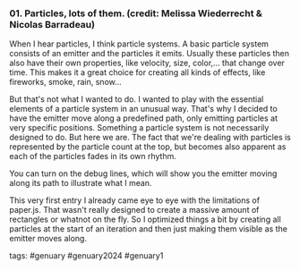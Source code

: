 ### 01. Particles, lots of them. (credit: Melissa Wiederrecht & Nicolas Barradeau)

When I hear particles, I think particle systems. A basic particle system consists of an emitter and the particles it emits.
Usually these particles then also have their own properties, like velocity, size, color,... that change over time.
This makes it a great choice for creating all kinds of effects, like fireworks, smoke, rain, snow...

But that's not what I wanted to do. I wanted to play with the essential elements of a particle system in an unusual way.
That's why I decided to have the emitter move along a predefined path, only emitting particles at very specific positions.
Something a particle system is not necessarily designed to do. But here we are.
The fact that we're dealing with particles is represented by the particle count at the top, but becomes also apparent as each of the particles fades in its own rhythm.

You can turn on the debug lines, which will show you the emitter moving along its path to illustrate what I mean.

This very first entry I already came eye to eye with the limitations of paper.js. That wasn't really designed to create a massive amount of rectangles or whatnot on the fly.
So I optimized things a bit by creating all particles at the start of an iteration and then just making them visible as the emitter moves along.

tags: #genuary #genuary2024 #genuary1